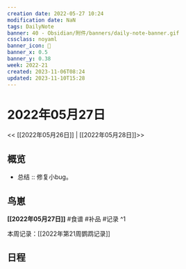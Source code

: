 ```yaml
---
creation date: 2022-05-27 10:24
modification date: NaN
tags: DailyNote
banner: 40 - Obsidian/附件/banners/daily-note-banner.gif
cssclass: noyaml
banner_icon: 💌
banner_x: 0.5
banner_y: 0.38
week: 2022-21
created: 2023-11-06T08:24
updated: 2023-11-10T15:28
---
```


# 2022年05月27日

<< [[2022年05月26日]] | [[2022年05月28日]]>>


## 概览
- 总结 :: 修复小bug。
## 鸟崽
**[[2022年05月27日]]**
#食谱 
#补品 
#记录 
^1

本周记录：[[2022年第21周鹦鹉记录]]

## 日程

